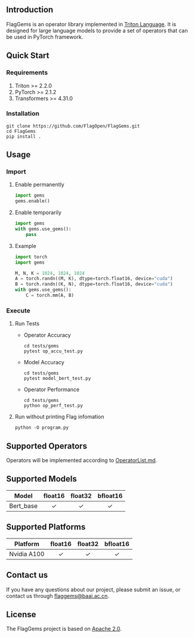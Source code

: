 ## Introduction

FlagGems is an operator library implemented in [Triton Language](https://github.com/openai/triton). It is designed for large language models to provide a set of operators that can be used in PyTorch framework.

## Quick Start

### Requirements

1. Triton >= 2.2.0  
2. PyTorch >= 2.1.2  
3. Transformers >= 4.31.0  

### Installation  

```shell
git clone https://github.com/FlagOpen/FlagGems.git
cd FlagGems
pip install .
```

## Usage  

### Import

1. Enable permanently  
    ```python
    import gems
    gems.enable()
    ```

2. Enable temporarily  
    ```python
    import gems
    with gems.use_gems():
        pass
    ```

3. Example  
    ```python
    import torch
    import gems

    M, N, K = 1024, 1024, 1024
    A = torch.randn((M, K), dtype=torch.float16, device="cuda")
    B = torch.randn((K, N), dtype=torch.float16, device="cuda")
    with gems.use_gems():
        C = torch.mm(A, B)
    ```

### Execute

1. Run Tests  
    - Operator Accuracy  
        ```shell
        cd tests/gems
        pytest op_accu_test.py
        ```
    - Model Accuracy  
        ```shell
        cd tests/gems
        pytest model_bert_test.py
        ```
    - Operator Performance  
        ```shell
        cd tests/gems
        python op_perf_test.py
        ```

2. Run without printing Flag infomation  
    ```shell
    python -O program.py
    ```

## Supported Operators

Operators will be implemented according to [OperatorList.md](https://github.com/FlagOpen/FlagGems/blob/master/OperatorList.md).

## Supported Models

| Model | float16 | float32 | bfloat16 |
| :---: | :---: | :---: | :---: |
| Bert_base | ✓ | ✓ | ✓ |

## Supported Platforms

| Platform | float16 | float32 | bfloat16 |
| :---: | :---: | :---: | :---: |
| Nvidia A100 | ✓ | ✓ | ✓ |

## Contact us

If you have any questions about our project, please submit an issue, or contact us through <a href="mailto:flaggems@baai.ac.cn">flaggems@baai.ac.cn</a>.

## License

The FlagGems project is based on [Apache 2.0](https://github.com/FlagOpen/FlagGems/blob/master/LICENSE).

